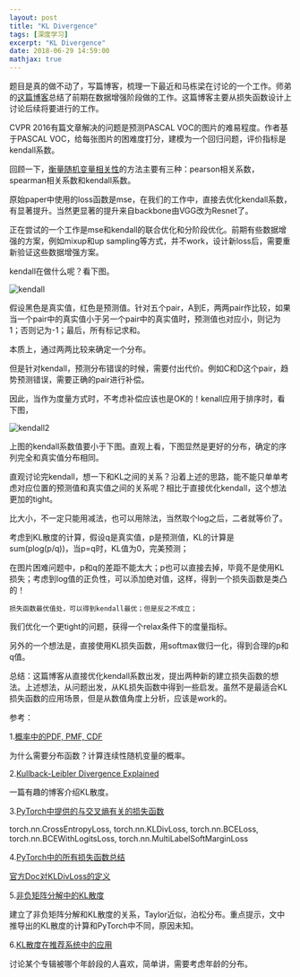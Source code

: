 ```yaml
---
layout: post
title: "KL Divergence"
tags: [深度学习]
excerpt: "KL Divergence"
date: 2018-06-29 14:59:00
mathjax: true
---
```


题目是真的做不动了，写篇博客，梳理一下最近和马栋梁在讨论的一个工作。师弟的[这篇博客](https://vipermdl.github.io/2018/06/26/Rethinking-mixUp/)总结了前期在数据增强阶段做的工作。这篇博客主要从损失函数设计上讨论后续将要进行的工作。

CVPR 2016有篇文章解决的问题是预测PASCAL VOC的图片的难易程度。作者基于PASCAL VOC，给每张图片的困难度打分，建模为一个回归问题，评价指标是kendall系数。

回顾一下，[衡量随机变量相关性](http://www.cnblogs.com/kemaswill/archive/2012/11/01/2749842.html)的方法主要有三种：pearson相关系数，spearman相关系数和kendall系数。

原始paper中使用的loss函数是mse，在我们的工作中，直接去优化kendall系数，有显著提升。当然更显著的提升来自backbone由VGG改为Resnet了。

正在尝试的一个工作是mse和kendall的联合优化和分阶段优化。前期有些数据增强的方案，例如mixup和up sampling等方式，并不work，设计新loss后，需要重新验证这些数据增强方案。

kendall在做什么呢？看下图。

![kendall](http://wx1.sinaimg.cn/mw690/aba7d18bgy1fss3k8z0uej21kw16oqdn.jpg)

假设黑色是真实值，红色是预测值。针对五个pair，A到E，两两pair作比较，如果当一个pair中的真实值小于另一个pair中的真实值时，预测值也对应小，则记为1；否则记为-1；最后，所有标记求和。

本质上，通过两两比较来确定一个分布。

但是针对kendall，预测分布错误的时候，需要付出代价。例如C和D这个pair，趋势预测错误，需要正确的pair进行补偿。

因此，当作为度量方式时，不考虑补偿应该也是OK的！kenall应用于排序时，看下图，

![kendall2](http://wx4.sinaimg.cn/mw690/aba7d18bgy1fss3ysop3bj21kw23u78s.jpg)

上图的kendall系数值要小于下图。直观上看，下图显然是更好的分布，确定的序列完全和真实值分布相同。

直观讨论完kendall，想一下和KL之间的关系？沿着上述的思路，能不能只单单考虑对应位置的预测值和真实值之间的关系呢？相比于直接优化kendall，这个想法更加的tight。

比大小，不一定只能用减法，也可以用除法，当然取个log之后，二者就等价了。

考虑到KL散度的计算，假设q是真实值，p是预测值，KL的计算是sum(plog(p/q))，当p=q时，KL值为0，完美预测；

在图片困难问题中，p和q的差距不能太大；p也可以直接去掉，毕竟不是使用KL损失；考虑到log值的正负性，可以添加绝对值，这样，得到一个损失函数是类凸的！

    损失函数最优值处，可以得到kendall最优；但是反之不成立；

我们优化一个更tight的问题，获得一个relax条件下的度量指标。

另外的一个想法是，直接使用KL损失函数，用softmax做归一化，得到合理的p和q值。

总结：这篇博客从直接优化kendall系数出发，提出两种新的建立损失函数的想法。上述想法，从问题出发，从KL损失函数中得到一些启发。虽然不是最适合KL损失函数的应用场景，但是从数值角度上分析，应该是work的。

参考：

1.[概率中的PDF, PMF, CDF](https://blog.csdn.net/wzgbm/article/details/51680540)

为什么需要分布函数？计算连续性随机变量的概率。

2.[Kullback-Leibler Divergence Explained](https://www.countbayesie.com/blog/2017/5/9/kullback-leibler-divergence-explained)

一篇有趣的博客介绍KL散度。

3.[PyTorch中提供的与交叉熵有关的损失函数](https://cloud.tencent.com/developer/article/1126921)

torch.nn.CrossEntropyLoss, torch.nn.KLDivLoss, torch.nn.BCELoss, torch.nn.BCEWithLogitsLoss, torch.nn.MultiLabelSoftMarginLoss

4.[PyTorch中的所有损失函数总结](http://yangli.name/2017/12/25/20171225pytorch2/)

[官方Doc对KLDivLoss的定义](https://pytorch.org/docs/stable/nn.html?highlight=torch%20nn%20kl#torch.nn.KLDivLoss)

5.[非负矩阵分解中的KL散度](https://www.cnblogs.com/xingshansi/p/6672908.html)

建立了非负矩阵分解和KL散度的关系，Taylor近似，泊松分布。重点提示，文中推导出的KL散度的计算和PyTorch中不同，原因未知。

6.[KL散度在推荐系统中的应用](http://chuansong.me/n/2759305)

讨论某个专辑被哪个年龄段的人喜欢，简单讲，需要考虑年龄的分布。
























